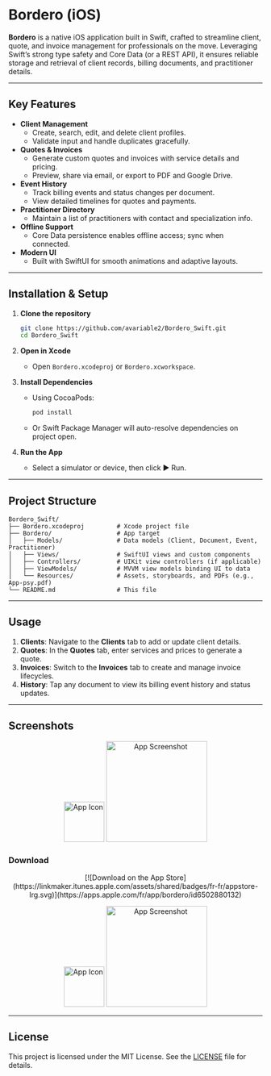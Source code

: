 # Bordero (iOS)

**Bordero** is a native iOS application built in Swift, crafted to streamline client, quote, and invoice management for professionals on the move. Leveraging Swift’s strong type safety and Core Data (or a REST API), it ensures reliable storage and retrieval of client records, billing documents, and practitioner details.

---

## Key Features

- **Client Management**  
  - Create, search, edit, and delete client profiles.  
  - Validate input and handle duplicates gracefully.
- **Quotes & Invoices**  
  - Generate custom quotes and invoices with service details and pricing.  
  - Preview, share via email, or export to PDF and Google Drive.
- **Event History**  
  - Track billing events and status changes per document.  
  - View detailed timelines for quotes and payments.
- **Practitioner Directory**  
  - Maintain a list of practitioners with contact and specialization info.
- **Offline Support**  
  - Core Data persistence enables offline access; sync when connected.
- **Modern UI**  
  - Built with SwiftUI for smooth animations and adaptive layouts.

---

## Installation & Setup

1. **Clone the repository**  
   ```bash
   git clone https://github.com/avariable2/Bordero_Swift.git
   cd Bordero_Swift

2. **Open in Xcode**

   * Open `Bordero.xcodeproj` or `Bordero.xcworkspace`.
3. **Install Dependencies**

   * Using CocoaPods:

     ```bash
     pod install
     ```
   * Or Swift Package Manager will auto-resolve dependencies on project open.
4. **Run the App**

   * Select a simulator or device, then click ▶️ Run.

---

## Project Structure

```
Bordero_Swift/
├── Bordero.xcodeproj         # Xcode project file
├── Bordero/                  # App target
│   ├── Models/               # Data models (Client, Document, Event, Practitioner)
│   ├── Views/                # SwiftUI views and custom components
│   ├── Controllers/          # UIKit view controllers (if applicable)
│   ├── ViewModels/           # MVVM view models binding UI to data
│   └── Resources/            # Assets, storyboards, and PDFs (e.g., App-psy.pdf)
└── README.md                 # This file
```

---

## Usage

1. **Clients**: Navigate to the **Clients** tab to add or update client details.
2. **Quotes**: In the **Quotes** tab, enter services and prices to generate a quote.
3. **Invoices**: Switch to the **Invoices** tab to create and manage invoice lifecycles.
4. **History**: Tap any document to view its billing event history and status updates.

---

## Screenshots

<p align="center">
  <img src="assets/images/icon.png" alt="App Icon" width="80" />
  <img src="assets/images/iPhone.png" alt="App Screenshot" width="200" />
</p>

### Download

<p align="center">
  [![Download on the App Store](https://linkmaker.itunes.apple.com/assets/shared/badges/fr-fr/appstore-lrg.svg)](https://apps.apple.com/fr/app/bordero/id6502880132)
</p>

<p align="center">
  <img src="assets/images/icon.png" alt="App Icon" width="80" />
  <img src="assets/images/iPhone.png" alt="App Screenshot" width="200" />
</p>

---

## License

This project is licensed under the MIT License. See the [LICENSE](LICENSE) file for details.
